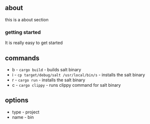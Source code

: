 ## about

this is a about section

### getting started

It is really easy to get started

## commands

- b - `cargo build` - builds salt binary
- i - `cp target/debug/salt /usr/local/bin/s` - installs the salt binary
- r - `cargo run` - installs the salt binary
- c - `cargo clippy` - runs clippy command for salt binary

## options

- type - project
- name - bin
